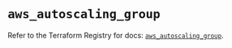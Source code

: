 # `aws_autoscaling_group`

Refer to the Terraform Registry for docs: [`aws_autoscaling_group`](https://registry.terraform.io/providers/hashicorp/aws/5.80.0/docs/resources/autoscaling_group).
